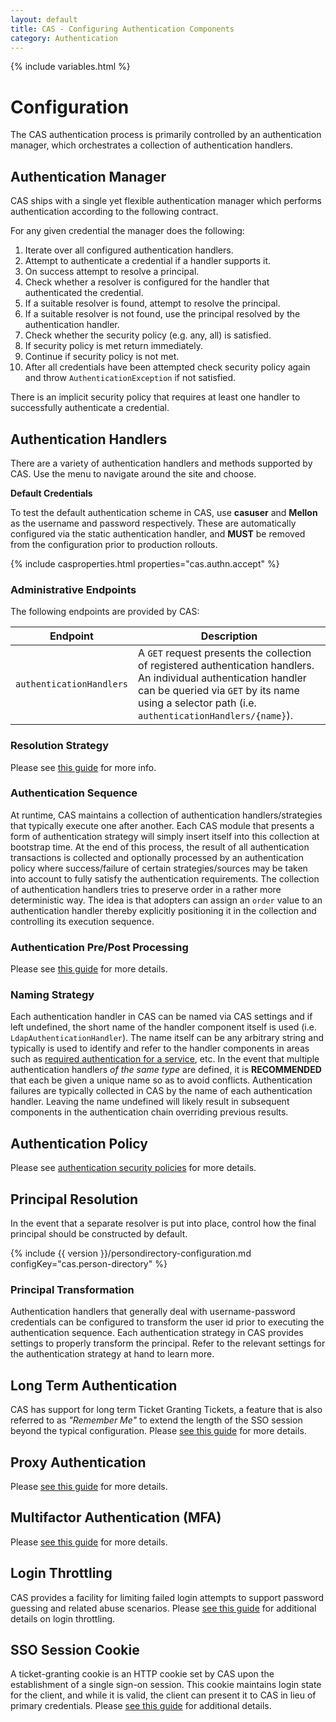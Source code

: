 ```yaml
---
layout: default
title: CAS - Configuring Authentication Components
category: Authentication
---
```

{% include variables.html %}


# Configuration

The CAS authentication process is primarily controlled by an 
authentication manager, which orchestrates a collection of authentication handlers.

## Authentication Manager

CAS ships with a single yet flexible authentication manager which 
performs authentication according to the following contract.

For any given credential the manager does the following:

1. Iterate over all configured authentication handlers.
2. Attempt to authenticate a credential if a handler supports it.
3. On success attempt to resolve a principal.
  1. Check whether a resolver is configured for the handler that authenticated the credential.
  2. If a suitable resolver is found, attempt to resolve the principal.
  3. If a suitable resolver is not found, use the principal resolved by the authentication handler.
4. Check whether the security policy (e.g. any, all) is satisfied.
  1. If security policy is met return immediately.
  2. Continue if security policy is not met.
5. After all credentials have been attempted check security policy again and throw `AuthenticationException` if not satisfied.

There is an implicit security policy that requires at least one handler to successfully authenticate a credential.

## Authentication Handlers

There are a variety of authentication handlers and methods supported 
by CAS. Use the menu to navigate around the site and choose.

<div class="alert alert-warning"><strong>Default Credentials</strong><p>To test the default authentication scheme in CAS,
use <strong>casuser</strong> and <strong>Mellon</strong> as the username and password respectively. These are automatically
configured via the static authentication handler, and <strong>MUST</strong> be removed from the configuration
prior to production rollouts.</p></div>

{% include casproperties.html properties="cas.authn.accept" %}

### Administrative Endpoints

The following endpoints are provided by CAS:
 
| Endpoint                  | Description
|---------------------------|------------------------------------------------
| `authenticationHandlers`  | A `GET` request presents the collection of registered authentication handlers. An individual authentication handler can be queried via `GET` by its name using a selector path (i.e. `authenticationHandlers/{name}`).

### Resolution Strategy

Please see [this guide](Configuring-Authentication-Resolution.html) for more info.      

### Authentication Sequence

At runtime, CAS maintains a collection of authentication handlers/strategies that typically execute one after another. 
Each CAS module that presents a form of authentication strategy will simply insert itself into this collection at 
bootstrap time. At the end of this process, the result of all authentication transactions is collected and optionally processed by 
an authentication policy where success/failure of certain strategies/sources may be taken into account to fully satisfy the 
authentication requirements. The collection of authentication handlers tries to preserve order in a rather more deterministic way. 
The idea is that adopters can assign an `order` value to an authentication handler thereby explicitly positioning it in the 
collection and controlling its execution sequence.

### Authentication Pre/Post Processing

Please see [this guide](Configuring-Authentication-PrePostProcessing.html) for more details.           

### Naming Strategy

Each authentication handler in CAS can be named via CAS settings and if left undefined, the short name of 
the handler component itself is used (i.e. `LdapAuthenticationHandler`). The name itself can be any arbitrary string and typically is used
to identify and refer to the handler components in areas such as [required authentication for a service](../services/Configuring-Service-AuthN-Policy.html), etc.
In the event that multiple authentication handlers *of the same type* are defined, it is **RECOMMENDED** that each be given a unique name so as to avoid conflicts.
Authentication failures are typically collected in CAS by the name of each authentication handler. Leaving the name undefined will likely result in subsequent components in the authentication chain overriding previous results.

## Authentication Policy

Please see [authentication security policies](Configuring-Authentication-Policy.html) for more details.

## Principal Resolution

In the event that a separate resolver is put into place, control how the final principal should be constructed by default.

{% include {{ version }}/persondirectory-configuration.md configKey="cas.person-directory" %}

### Principal Transformation

Authentication handlers that generally deal with username-password credentials
can be configured to transform the user id prior to executing the authentication sequence.
Each authentication strategy in CAS provides settings to properly transform the principal.
Refer to the relevant settings for the authentication strategy at hand to learn more.

## Long Term Authentication

CAS has support for long term Ticket Granting Tickets, a feature that is also referred to as _"Remember Me"_
to extend the length of the SSO session beyond the typical configuration.
Please [see this guide](Configuring-LongTerm-Authentication.html) for more details.

## Proxy Authentication

Please [see this guide](Configuring-Proxy-Authentication.html) for more details.

## Multifactor Authentication (MFA)

Please [see this guide](../mfa/Configuring-Multifactor-Authentication.html) for more details.

## Login Throttling

CAS provides a facility for limiting failed login attempts to support password guessing and related abuse scenarios.
Please [see this guide](Configuring-Authentication-Throttling.html) for additional details on login throttling.

## SSO Session Cookie

A ticket-granting cookie is an HTTP cookie set by CAS upon the establishment of a single sign-on session.
This cookie maintains login state for the client, and while it is valid, the client can present it to CAS in lieu of primary credentials.
Please [see this guide](Configuring-SSO.html) for additional details.
